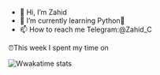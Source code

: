 - 👋 Hi, I’m Zahid
- 🌱 I’m currently learning Python🐍
- 📫 How to reach me Telegram:@Zahid_C


⏰This week I spent my time on

![Wwakatime stats](https://github-readme-stats.vercel.app/api/wakatime?username=Zahid_C&custom_title=Zahid's%20Week%20Stats&hide_title=true&hide_border=true&langs_count=5)

<img src='https://profile-counter.glitch.me/Zahid/count.svg' width='0px'>
